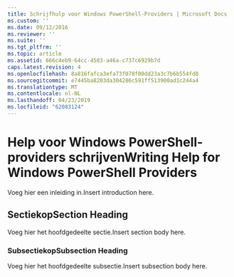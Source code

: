 ```yaml
---
title: Schrijfhulp voor Windows PowerShell-Providers | Microsoft Docs
ms.custom: ''
ms.date: 09/12/2016
ms.reviewer: ''
ms.suite: ''
ms.tgt_pltfrm: ''
ms.topic: article
ms.assetid: 666c4eb9-64cc-4583-a46a-c737c6929b7d
caps.latest.revision: 4
ms.openlocfilehash: 8a816fafca3efa73f078f00dd23a3c7b6b554fd8
ms.sourcegitcommit: e7445ba8203da304286c591ff513900ad1c244a4
ms.translationtype: MT
ms.contentlocale: nl-NL
ms.lasthandoff: 04/23/2019
ms.locfileid: "62083124"
---
```

# <a name="writing-help-for-windows-powershell-providers"></a><span data-ttu-id="5976f-102">Help voor Windows PowerShell-providers schrijven</span><span class="sxs-lookup"><span data-stu-id="5976f-102">Writing Help for Windows PowerShell Providers</span></span>

<span data-ttu-id="5976f-103">Voeg hier een inleiding in.</span><span class="sxs-lookup"><span data-stu-id="5976f-103">Insert introduction here.</span></span>

## <a name="section-heading"></a><span data-ttu-id="5976f-104">Sectiekop</span><span class="sxs-lookup"><span data-stu-id="5976f-104">Section Heading</span></span>

 <span data-ttu-id="5976f-105">Voeg hier het hoofdgedeelte sectie.</span><span class="sxs-lookup"><span data-stu-id="5976f-105">Insert section body here.</span></span>

### <a name="subsection-heading"></a><span data-ttu-id="5976f-106">Subsectiekop</span><span class="sxs-lookup"><span data-stu-id="5976f-106">Subsection Heading</span></span>

 <span data-ttu-id="5976f-107">Voeg hier het hoofdgedeelte subsectie.</span><span class="sxs-lookup"><span data-stu-id="5976f-107">Insert subsection body here.</span></span>